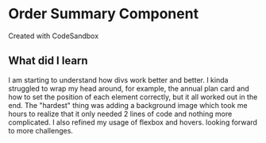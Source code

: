 # Order Summary Component

Created with CodeSandbox

## What did I learn

I am starting to understand how divs work better and better.
I kinda struggled to wrap my head around, for example, the
annual plan card and how to set the position of each element
correctly, but it all worked out in the end. The "hardest"
thing was adding a background image which took me hours to realize that it only needed 2 lines of code and nothing more complicated. I also refined my usage of flexbox and hovers. looking forward to more challenges.
